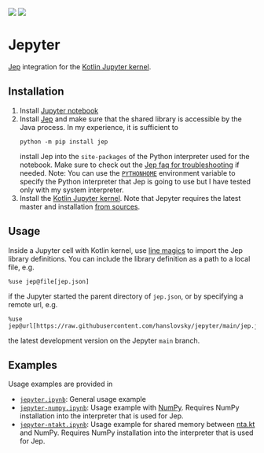 [![](https://jitpack.io/v/me.hanslovsky/jepyter.svg)](https://jitpack.io/#me.hanslovsky/jepyter)
[![](http://github.com/hanslovsky/jepyter/actions/workflows/build.yaml/badge.svg)](http://github.com/hanslovsky/jepyter/actions/workflows/build.yaml)

# Jepyter

[Jep](https://github.com/ninia/jep) integration for the [Kotlin Jupyter kernel](https://github.com/Kotlin/kotlin-jupyter).

## Installation

 1. Install [Jupyter notebook](https://github.com/jupyter/notebook#installation)
 2. Install [Jep](https://github.com/ninia/jep/wiki/Getting-Started#installing-jep) and make sure that the shared library is accessible by the Java process. In my experience, it is sufficient to
    ```shell
    python -m pip install jep
    ```
    install Jep into the `site-packages` of the Python interpreter used for the notebook. Make sure to check out the [Jep faq for troubleshooting](https://github.com/ninia/jep/wiki/FAQ#how-do-i-fix-unsatisfied-link-error-no-jep-in-javalibrarypath) if needed. Note: You can use the [`PYTHONHOME`](https://github.com/ninia/jep/issues/92) environment variable to specify the Python interpreter that Jep is going to use but I have tested only with my system interpreter.
 3. Install the [Kotlin Jupyter kernel](https://github.com/Kotlin/kotlin-jupyter). Note that Jepyter requires the latest master and installation [from sources](https://github.com/Kotlin/kotlin-jupyter#from-sources).


## Usage

Inside a Jupyter cell with Kotlin kernel, use [line magics](https://github.com/Kotlin/kotlin-jupyter#line-magics) to import the Jep library definitions. You can include the library definition as a path to a local file, e.g.

```
%use jep@file[jep.json]
```
if the Jupyter started the parent directory of  `jep.json`, or by specifying a remote url, e.g.
```
%use jep@url[https://raw.githubusercontent.com/hanslovsky/jepyter/main/jep.json]
```
the latest development version on the Jepyter `main` branch.


## Examples

Usage examples are provided in
 - [`jepyter.ipynb`](jepyter.ipynb): General usage example
 - [`jepyter-numpy.ipynb`](jepyter-numpy.ipynb): Usage example with [NumPy](https://numpy.org/). Requires NumPy installation into the interpreter that is used for Jep.
 - [`jepyter-ntakt.ipynb`](jepyter-ntakt.ipynb): Usage example for shared memory between [nta.kt](https://github.com/saalfeldlab/ntakt) and NumPy. Requires NumPy installation into the interpreter that is used for Jep.
